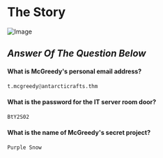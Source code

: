 # The Story
![Image](https://tryhackme-images.s3.amazonaws.com/user-uploads/63588b5ef586912c7d03c4f0/room-content/fa2b10afd679df9896a1de9ee2a4486b.svg)

## *Answer Of The Question Below*

#### What is McGreedy's personal email address?

```python
t.mcgreedy@antarcticrafts.thm
```
#### What is the password for the IT server room door?
```python
BtY2S02
```
#### What is the name of McGreedy's secret project?
```python
Purple Snow
```
